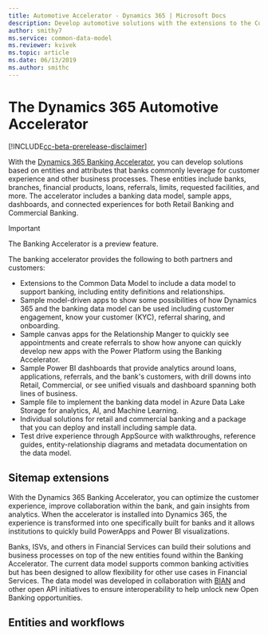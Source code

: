```yaml
---
title: Automotive Accelerator - Dynamics 365 | Microsoft Docs
description: Develop automotive solutions with the extensions to the Common Data Model (CDM) and the built-in forms, views, and dashboards of the Dynamics 365 Automotive Accelerator. 
author: smithy7
ms.service: common-data-model
ms.reviewer: kvivek
ms.topic: article
ms.date: 06/13/2019
ms.author: smithc
---
```


# The Dynamics 365 Automotive Accelerator

[!INCLUDE[cc-beta-prerelease-disclaimer](../includes/cc-beta-prerelease-disclaimer.md)]

With the [Dynamics 365 Banking Accelerator](https://appsource.microsoft.com/product/dynamics-crm/msfsi.bankingcommondatamodel?tab=Overview), you can develop solutions based on entities and attributes that banks commonly leverage for customer experience and other business processes. These entities include banks, branches, financial products, loans, referrals, limits, requested facilities, and more. The accelerator includes a banking data model, sample apps, dashboards, and connected experiences for both Retail Banking and Commercial Banking.

> [!IMPORTANT]
> The Banking Accelerator is a preview feature.

The banking accelerator provides the following to both partners and customers:

-   Extensions to the Common Data Model to include a data model to support banking, including entity definitions and relationships.
-	Sample model-driven apps to show some possibilities of how Dynamics 365 and the banking data model can be used including customer engagement, know your customer (KYC), referral sharing, and onboarding.
-	Sample canvas apps for the Relationship Manger to quickly see appointments and create referrals to show how anyone can quickly develop new apps with the Power Platform using the Banking Accelerator.
-	Sample Power BI dashboards that provide analytics around loans, applications, referrals, and the bank's customers, with drill downs into Retail, Commercial, or see unified visuals and dashboard spanning both lines of business.
-	Sample file to implement the banking data model in Azure Data Lake Storage for analytics, AI, and Machine Learning.
-	Individual solutions for retail and commercial banking and a package that you can deploy and install including sample data. 
-	Test drive experience through AppSource with walkthroughs, reference guides, entity-relationship diagrams and metadata documentation on the data model.


## Sitemap extensions

With the Dynamics 365 Banking Accelerator, you can optimize the customer experience, improve collaboration within the bank, and gain insights from analytics. When the accelerator is installed into Dynamics 365, the experience is transformed into one specifically built for banks and it allows institutions to quickly build PowerApps and Power BI visualizations.

Banks, ISVs, and others in Financial Services can build their solutions and business processes on top of the new entities found within the Banking Accelerator. The current data model supports common banking activities but has been designed to allow flexibility for other use cases in Financial Services. The data model was developed in collaboration with [BIAN](https://www.bian.org/) and other open API initiatives to ensure interoperability to help unlock new Open Banking opportunities.


## Entities and workflows
